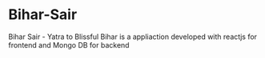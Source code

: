 # Bihar-Sair
Bihar Sair - Yatra to Blissful Bihar is a appliaction developed with reactjs for frontend and Mongo DB for backend

